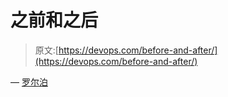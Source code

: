 # 之前和之后

> 原文:[https://devops.com/before-and-after/](https://devops.com/before-and-after/)

— [罗尔泊](https://devops.com/author/breselman/)